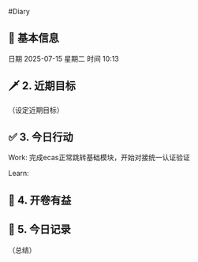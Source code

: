 #Diary 
## 🔞 基本信息
日期 2025-07-15 星期二
时间 10:13

## 🗡 2. 近期目标
（设定近期目标）

## ✅ 3. 今日行动
Work:
完成ecas正常跳转基础模块，开始对接统一认证验证

Learn:

## 📘 4. 开卷有益

## 📝 5. 今日记录
（总结）
